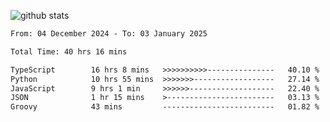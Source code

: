 
![github stats](https://github-readme-stats.vercel.app/api?username=realmahd1&show_icons=true&theme=codeSTACKr&hide_rank=true&count_private=true)

<!--START_SECTION:waka-->

```txt
From: 04 December 2024 - To: 03 January 2025

Total Time: 40 hrs 16 mins

TypeScript        16 hrs 8 mins   >>>>>>>>>>---------------   40.10 %
Python            10 hrs 55 mins  >>>>>>>------------------   27.14 %
JavaScript        9 hrs 1 min     >>>>>>-------------------   22.40 %
JSON              1 hr 15 mins    >------------------------   03.13 %
Groovy            43 mins         -------------------------   01.82 %
```

<!--END_SECTION:waka-->
